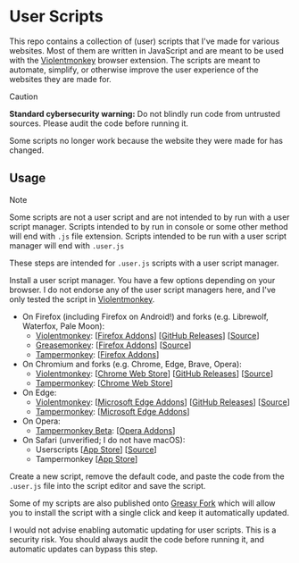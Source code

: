 # User Scripts

This repo contains a collection of (user) scripts that I've made for various websites. Most of them are written in JavaScript and are meant to be used with the [Violentmonkey](https://violentmonkey.github.io/) browser extension. The scripts are meant to automate, simplify, or otherwise improve the user experience of the websites they are made for.

> [!CAUTION]
> **Standard cybersecurity warning:**
> Do not blindly run code from untrusted sources. Please audit the code before running it.

Some scripts no longer work because the website they were made for has changed.

## Usage

> [!NOTE]
> Some scripts are not a user script and are not intended to by run with a user script manager. Scripts intended to by run in console or some other method will end with `.js` file extension. Scripts intended to be run with a user script manager will end with `.user.js`
>
> These steps are intended for `.user.js` scripts with a user script manager.

Install a user script manager. You have a few options depending on your browser. I do not endorse any of the user script managers here, and I've only tested the script in [Violentmonkey](https://violentmonkey.github.io/).
   - On Firefox (including Firefox on Android!) and forks (e.g. Librewolf, Waterfox, Pale Moon):
     -  [Violentmonkey](https://violentmonkey.github.io/): [[Firefox Addons](https://addons.mozilla.org/en-US/firefox/addon/violentmonkey/)] [[GitHub Releases](https://github.com/violentmonkey/violentmonkey/releases)] [[Source](https://github.com/violentmonkey/violentmonkey)]
     - [Greasemonkey](https://www.greasespot.net/): [[Firefox Addons](https://addons.mozilla.org/en-US/firefox/addon/greasemonkey/)] [[Source](https://github.com/greasemonkey/greasemonkey/)]
     -  [Tampermonkey](https://www.tampermonkey.net/): [[Firefox Addons](https://addons.mozilla.org/en-US/firefox/addon/tampermonkey/)]
   - On Chromium and forks (e.g. Chrome, Edge, Brave, Opera):
     -  [Violentmonkey](https://violentmonkey.github.io/): [[Chrome Web Store](https://chromewebstore.google.com/detail/violentmonkey/jinjaccalgkegednnccohejagnlnfdag)] [[GitHub Releases](https://github.com/violentmonkey/violentmonkey/releases)] [[Source](https://github.com/violentmonkey/violentmonkey)]
     -  [Tampermonkey](https://www.tampermonkey.net/): [[Chrome Web Store](https://chromewebstore.google.com/detail/tampermonkey/dhdgffkkebhmkfjojejmpbldmpobfkfo)]
   - On Edge:
     -  [Violentmonkey](https://violentmonkey.github.io/): [[Microsoft Edge Addons](https://microsoftedge.microsoft.com/addons/detail/eeagobfjdenkkddmbclomhiblgggliao)] [[GitHub Releases](https://github.com/violentmonkey/violentmonkey/releases)] [[Source](https://github.com/violentmonkey/violentmonkey)]
     -  [Tampermonkey](https://www.tampermonkey.net/): [[Microsoft Edge Addons](https://microsoftedge.microsoft.com/addons/detail/tampermonkey/iikmkjmpaadaobahmlepeloendndfphd)]
   - On Opera:
     -  [Tampermonkey Beta](https://www.tampermonkey.net/): [[Opera Addons](https://addons.opera.com/en/extensions/details/tampermonkey-beta/)]
   - On Safari (unverified; I do not have macOS):
     - Userscripts [[App Store](https://apps.apple.com/xk/app/userscripts/id1463298887)] [[Source](https://github.com/quoid/userscripts)]
     - Tampermonkey [[App Store](https://apps.apple.com/us/app/tampermonkey/id1482490089)]


Create a new script, remove the default code, and paste the code from the `.user.js` file into the script editor and save the script.

Some of my scripts are also published onto [Greasy Fork](https://greasyfork.org/en/users/416480-excigma) which will allow you to install the script with a single click and keep it automatically updated.

I would not advise enabling automatic updating for user scripts. This is a security risk. You should always audit the code before running it, and automatic updates can bypass this step.